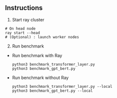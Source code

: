 ## Instructions

1. Start ray cluster
```
# On head node
ray start --head
# (Optional) : launch worker nodes
```

2. Run benchmark
- Run benchmark with Ray
  ```
  python3 benchmark_transformer_layer.py
  python3 benchmark_gpt_bert.py
  ```

- Run benchmark without Ray
  ```
  python3 benchmark_transformer_layer.py --local
  python3 benchmark_gpt_bert.py --local
  ```
